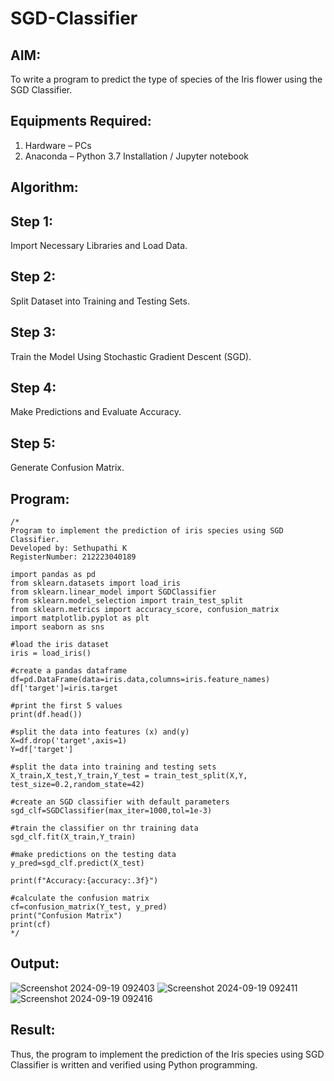 # SGD-Classifier
## AIM:
To write a program to predict the type of species of the Iris flower using the SGD Classifier.

## Equipments Required:
1. Hardware – PCs
2. Anaconda – Python 3.7 Installation / Jupyter notebook

## Algorithm:
## Step 1:
Import Necessary Libraries and Load Data.
## Step 2:
Split Dataset into Training and Testing Sets.
## Step 3:
Train the Model Using Stochastic Gradient Descent (SGD).
## Step 4:
Make Predictions and Evaluate Accuracy.
## Step 5:
Generate Confusion Matrix.

## Program:
```
/*
Program to implement the prediction of iris species using SGD Classifier.
Developed by: Sethupathi K
RegisterNumber: 212223040189

import pandas as pd
from sklearn.datasets import load_iris
from sklearn.linear_model import SGDClassifier
from sklearn.model_selection import train_test_split
from sklearn.metrics import accuracy_score, confusion_matrix
import matplotlib.pyplot as plt
import seaborn as sns

#load the iris dataset
iris = load_iris()

#create a pandas dataframe
df=pd.DataFrame(data=iris.data,columns=iris.feature_names)
df['target']=iris.target

#print the first 5 values
print(df.head())

#split the data into features (x) and(y)
X=df.drop('target',axis=1)
Y=df['target']

#split the data into training and testing sets
X_train,X_test,Y_train,Y_test = train_test_split(X,Y, test_size=0.2,random_state=42)

#create an SGD classifier with default parameters
sgd_clf=SGDClassifier(max_iter=1000,tol=1e-3)

#train the classifier on thr training data
sgd_clf.fit(X_train,Y_train)

#make predictions on the testing data
y_pred=sgd_clf.predict(X_test)

print(f"Accuracy:{accuracy:.3f}")

#calculate the confusion matrix
cf=confusion_matrix(Y_test, y_pred)
print("Confusion Matrix")
print(cf)
*/
```

## Output:
![Screenshot 2024-09-19 092403](https://github.com/user-attachments/assets/57754234-fde5-404c-b4d6-ad7d1e2428bb)
![Screenshot 2024-09-19 092411](https://github.com/user-attachments/assets/7b222ca5-1dfe-4a2c-b7fa-608592974bc7)
![Screenshot 2024-09-19 092416](https://github.com/user-attachments/assets/ca871ec6-4b15-454d-a65b-239c642e2b1a)

## Result:
Thus, the program to implement the prediction of the Iris species using SGD Classifier is written and verified using Python programming.
